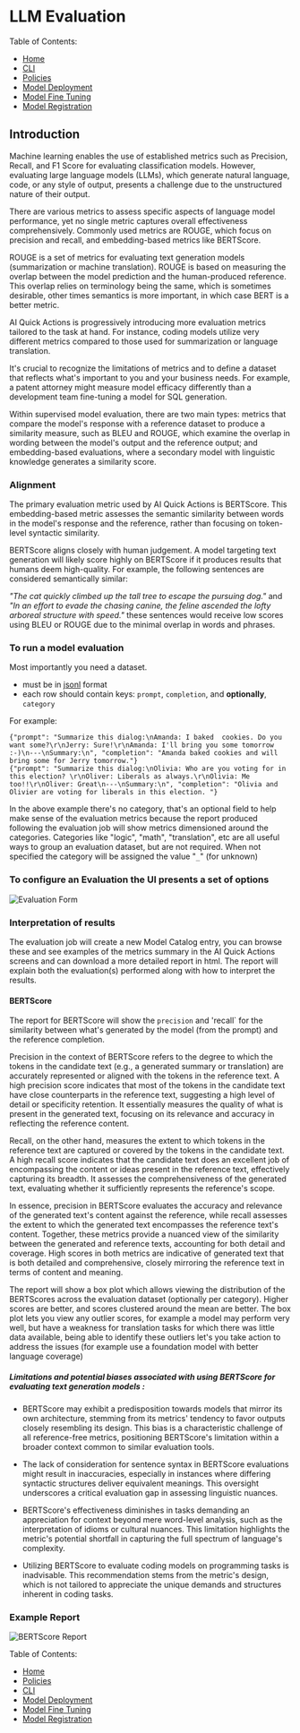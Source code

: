 # LLM Evaluation

Table of Contents:

- [Home](README.md)
- [CLI](cli-tips.md)
- [Policies](policies/README.md)
- [Model Deployment](model-deployment-tips.md)
- [Model Fine Tuning](fine-tuning-tips.md)
- [Model Registration](register-tips.md)

## Introduction

Machine learning enables the use of established metrics such as Precision, Recall, and F1 Score for evaluating classification models. However, evaluating large language models (LLMs), which generate natural language, code, or any style of output, presents a challenge due to the unstructured nature of their output.

There are various metrics to assess specific aspects of language model performance, yet no single metric captures overall effectiveness comprehensively. Commonly used metrics are ROUGE, which focus on precision and recall, and embedding-based metrics like BERTScore.

ROUGE is a set of metrics for evaluating text generation models (summarization or machine translation). ROUGE is based on measuring the overlap between the model prediction and the human-produced reference. This overlap relies on terminology being
the same, which is sometimes desirable, other times semantics is more important, in which case BERT is a better metric.

AI Quick Actions is progressively introducing more evaluation metrics tailored to the task at hand. For instance, coding models utilize very different metrics compared to those used for summarization or language translation.

It's crucial to recognize the limitations of metrics and to define a dataset that reflects what's important to you and your business needs. For example, a patent attorney might measure model efficacy differently than a development team fine-tuning a model for SQL generation.

Within supervised model evaluation, there are two main types: metrics that compare the model's response with a reference dataset to produce a similarity measure, such as BLEU and ROUGE, which examine the overlap in wording between the model's output and the reference output; and embedding-based evaluations, where a secondary model with linguistic knowledge generates a similarity score.

### Alignment

The primary evaluation metric used by AI Quick Actions is BERTScore. This embedding-based metric assesses the semantic similarity between words in the model's response and the reference, rather than focusing on token-level syntactic similarity. 

BERTScore aligns closely with human judgement. A model targeting text generation will likely score highly on BERTScore if it produces results that humans deem high-quality. For example, the following sentences are considered semantically similar:

*"The cat quickly climbed up the tall tree to escape the pursuing dog."* and *"In an effort to evade the chasing canine, the feline ascended the lofty arboreal structure with speed."* these sentences would receive low scores using BLEU or ROUGE due to the minimal overlap in words and phrases.


### To run a model evaluation

Most importantly you need a dataset.

- must be in [jsonl](https://jsonlines.org/) format
- each row should contain keys: `prompt`, `completion`, and **optionally**, `category`

For example:

```
{"prompt": "Summarize this dialog:\nAmanda: I baked  cookies. Do you want some?\r\nJerry: Sure!\r\nAmanda: I'll bring you some tomorrow :-)\n---\nSummary:\n", "completion": "Amanda baked cookies and will bring some for Jerry tomorrow."}
{"prompt": "Summarize this dialog:\nOlivia: Who are you voting for in this election? \r\nOliver: Liberals as always.\r\nOlivia: Me too!!\r\nOliver: Great\n---\nSummary:\n", "completion": "Olivia and Olivier are voting for liberals in this election. "}
```

In the above example there's no category, that's an optional field to help make sense of the evaluation metrics because the report produced following the evaluation job will show metrics dimensioned around the categories. Categories like "logic", "math", "translation", etc are all useful ways to group an evaluation dataset, but are not required. When not specified the category will be assigned the value "`_`" (for unknown)

### To configure an Evaluation the UI presents a set of options

![Evaluation Form](web_assets/evaluate-model.png)

### Interpretation of results

The evaluation job will create a new Model Catalog entry, you can browse these and see examples of the metrics summary in the AI Quick Actions screens and can download a more detailed report in html. The report will explain both the evaluation(s) performed along with how to interpret the results. 

#### BERTScore

The report for BERTScore will show the `precision` and 'recall` for the similarity between what's generated by the model (from the prompt) and the reference completion.

Precision in the context of BERTScore refers to the degree to which the tokens in the candidate text (e.g., a generated summary or translation) are accurately represented or aligned with the tokens in the reference text. A high precision score indicates that most of the tokens in the candidate text have close counterparts in the reference text, suggesting a high level of detail or specificity retention. It essentially measures the quality of what is present in the generated text, focusing on its relevance and accuracy in reflecting the reference content.

Recall, on the other hand, measures the extent to which tokens in the reference text are captured or covered by the tokens in the candidate text. A high recall score indicates that the candidate text does an excellent job of encompassing the content or ideas present in the reference text, effectively capturing its breadth. It assesses the comprehensiveness of the generated text, evaluating whether it sufficiently represents the reference's scope.

In essence, precision in BERTScore evaluates the accuracy and relevance of the generated text's content against the reference, while recall assesses the extent to which the generated text encompasses the reference text's content. Together, these metrics provide a nuanced view of the similarity between the generated and reference texts, accounting for both detail and coverage. High scores in both metrics are indicative of generated text that is both detailed and comprehensive, closely mirroring the reference text in terms of content and meaning.

The report will show a box plot which allows viewing the distribution of the BERTScores across the evaluation dataset (optionally per category). Higher scores are better, and scores clustered around the mean are better. The box plot lets you view any outlier scores, for example a model may perform very well, but have a weakness for translation tasks for which there was little data available, being able to identify these outliers let's you take action to address the issues (for example use a foundation model with better language coverage)


##### Limitations and potential biases associated with using BERTScore for evaluating text generation models :

- BERTScore may exhibit a predisposition towards models that mirror its own architecture, stemming from its metrics' tendency to favor outputs closely resembling its design. This bias is a characteristic challenge of all reference-free metrics, positioning BERTScore's limitation within a broader context common to similar evaluation tools.

- The lack of consideration for sentence syntax in BERTScore evaluations might result in inaccuracies, especially in instances where differing syntactic structures deliver equivalent meanings. This oversight underscores a critical evaluation gap in assessing linguistic nuances.

- BERTScore's effectiveness diminishes in tasks demanding an appreciation for context beyond mere word-level analysis, such as the interpretation of idioms or cultural nuances. This limitation highlights the metric's potential shortfall in capturing the full spectrum of language's complexity.

- Utilizing BERTScore to evaluate coding models on programming tasks is inadvisable. This recommendation stems from the metric's design, which is not tailored to appreciate the unique demands and structures inherent in coding tasks.

### Example Report

![BERTScore Report](web_assets/bert-evaluation-report.png)


Table of Contents:

- [Home](README.md)
- [Policies](policies/README.md)
- [CLI](cli-tips.md)
- [Model Deployment](model-deployment-tips.md)
- [Model Fine Tuning](fine-tuning-tips.md)
- [Model Registration](register-tips.md)

